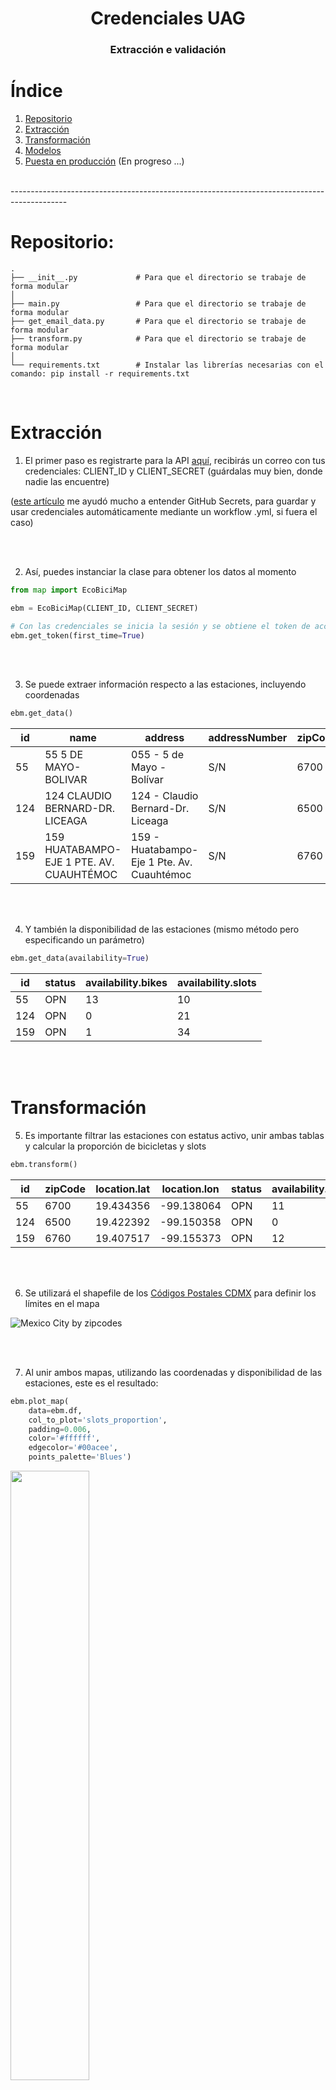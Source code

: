 <h1 align='center'>Credenciales UAG</h1>
<h3 align='center'>Extracción e validación</h1>

# Índice
1. [Repositorio](#Repositorio)
2. [Extracción](#Extracción)
3. [Transformación](#Transformación)
4. [Modelos](#Modelos)
5. [Puesta en producción](#Puesta-en-producción) (En progreso ...)

<br>
--------------------------------------------------------------------------------------------
<br>

# Repositorio:
    .
    ├── __init__.py             # Para que el directorio se trabaje de forma modular
    │
    ├── main.py                 # Para que el directorio se trabaje de forma modular
    ├── get_email_data.py       # Para que el directorio se trabaje de forma modular
    ├── transform.py            # Para que el directorio se trabaje de forma modular
    │
    └── requirements.txt        # Instalar las librerías necesarias con el comando: pip install -r requirements.txt

<br>


# Extracción

1. El primer paso es registrarte para la API [aquí](https://www.ecobici.cdmx.gob.mx/es/informacion-del-servicio/open-data), recibirás un correo con tus credenciales: CLIENT_ID y CLIENT_SECRET (guárdalas muy bien, donde nadie las encuentre)

([este artículo](https://canovasjm.netlify.app/2021/01/12/github-secrets-from-python-and-r/) me ayudó mucho a entender GitHub Secrets, para guardar y usar credenciales automáticamente mediante un workflow .yml, si fuera el caso)

<br><br>

2. Así, puedes instanciar la clase para obtener los datos al momento
```python
from map import EcoBiciMap

ebm = EcoBiciMap(CLIENT_ID, CLIENT_SECRET)

# Con las credenciales se inicia la sesión y se obtiene el token de acceso
ebm.get_token(first_time=True)
```

<br><br>


3. Se puede extraer información respecto a las estaciones, incluyendo coordenadas
```python
ebm.get_data()
```
|id|name|address|addressNumber|zipCode|districtCode|districtName|altitude|nearbyStations|stationType|location.lat|location.lon|
|---|---|---|---|---|---|---|---|---|---|---|---|
|55|55 5 DE MAYO-BOLIVAR|055 - 5 de Mayo - Bolívar|S/N|6700|1|Ampliación Granada|None|[65, 87]|BIKE,TPV|19.434356|-99.138064|
|124|124 CLAUDIO BERNARD-DR. LICEAGA|124 - Claudio Bernard-Dr. Liceaga|S/N|6500|1|Ampliación Granada|None|[119, 123, 133]|BIKE|19.422392|-99.150358|
|159|159 HUATABAMPO-EJE 1 PTE. AV. CUAUHTÉMOC|159 - Huatabampo-Eje 1 Pte. Av. Cuauhtémoc|S/N|6760|1|Ampliación Granada|None|[155, 158, 163]|BIKE|19.407517|-99.155373|

<br><br>


4. Y también la disponibilidad de las estaciones (mismo método pero especificando un parámetro)
```python
ebm.get_data(availability=True)
```
|id|status|availability.bikes|availability.slots|
|---|---|---|---|
|55|OPN|13|10|
|124|OPN|0|21|
|159|OPN|1|34|

<br><br>


# Transformación

5. Es importante filtrar las estaciones con estatus activo, unir ambas tablas y calcular la proporción de bicicletas y slots
```python
ebm.transform()
```
|id|zipCode|location.lat|location.lon|status|availability.bikes|availability.slots|slots_proportion|bikes_proportion|
|---|---|---|---|---|---|---|---|---|
|55|6700|19.434356|-99.138064|OPN|11|4|0.27|0.73|
|124|6500|19.422392|-99.150358|OPN|0|34|1.00|0.00|
|159|6760|19.407517|-99.155373|OPN|12|24|0.67|0.33|

<br><br>


6. Se utilizará el shapefile de los [Códigos Postales CDMX](https://datos.cdmx.gob.mx/dataset/7abff432-81a0-4956-8691-0865e2722423/resource/8ee17d1b-2d65-4f23-873e-fefc9e418977) para definir los límites en el mapa

![](media/for_readme/cdmx.png?raw=true "Mexico City by zipcodes") 

<br><br>


7. Al unir ambos mapas, utilizando las coordenadas y disponibilidad de las estaciones, este es el resultado:
```python
ebm.plot_map(
    data=ebm.df,
    col_to_plot='slots_proportion',
    padding=0.006,
    color='#ffffff',
    edgecolor='#00acee', 
    points_palette='Blues')
```

<img src="https://github.com/Afroefras/ecobici_telegram_bot/blob/main/media/for_readme/full_map.jpeg" width=50% height=50%>

<br><br>


# Interacción

8. Al [iniciar un chat con Ecobici TelegramBot](t.me/EcobicimapBot) te muestra las instrucciones del chat
<img src="https://github.com/Afroefras/ecobici_telegram_bot/blob/main/media/for_readme/01_start.png" width=50% height=50%>
Todas las opciones que comienzan con "\" pueden ser presionadas y son inmediatamente enviadas.

<br><br>

9. Tal como en [Ecobici TwitterBot](https://twitter.com/EcobiciMapBot), este bot puede mostrar la disponibilidad total de CDMX mandando el comando `\todo`
<img src="https://github.com/Afroefras/ecobici_telegram_bot/blob/main/media/for_readme/02_todo.png" width=50% height=50%>

<br><br>

10. Incluso puedes actualizar los datos en cualquier momento mandando `\update`
<img src="https://github.com/Afroefras/ecobici_telegram_bot/blob/main/media/for_readme/03_update.png" width=50% height=50%>

<br><br>

11. Ahora, veamos las opciones que filtran una zona en el mapa. En primer lugar está la consulta por código postal, sólo basta con ocupar la palabra `zipcode XXXX` para filtrar en el mapa la zona con código postal `XXXX`
<img src="https://github.com/Afroefras/ecobici_telegram_bot/blob/main/media/for_readme/04_zipcode.png" width=50% height=50%>

<br><br>

12. Por otro lado, es posible filtrar zonas más específicas indicando la colonia. La manera de hacerlo es mandando `colonia XXXX` o bien la abreviatura `col XXXX`. Si el texto recibido se parece a más de una colonia, te mostrará máx 5 opciones para que elijas cuál consultar.
<img src="https://github.com/Afroefras/ecobici_telegram_bot/blob/main/media/for_readme/05_options.jpeg" width=50% height=50%>

<br>

<img src="https://github.com/Afroefras/ecobici_telegram_bot/blob/main/media/for_readme/06_answered.jpeg" width=50% height=50%>

<br><br>

13. Incluso, dado que utiliza [difflib.SequenceMatcher](https://docs.python.org/2/library/difflib.html#sequencematcher-objects) para comparar el texto recibido vs las opciones de colonias válidas, también "corrige" las faltas de ortografía, por ejemplo:
<img src="https://github.com/Afroefras/ecobici_telegram_bot/blob/main/media/for_readme/07_typo.png" width=50% height=50%>

<br><br>

# Puesta en producción 

La investigación preliminar apunta que el script debe instanciarse en un servidor, cómo hacerlo está en progreso, espérenlo ...
